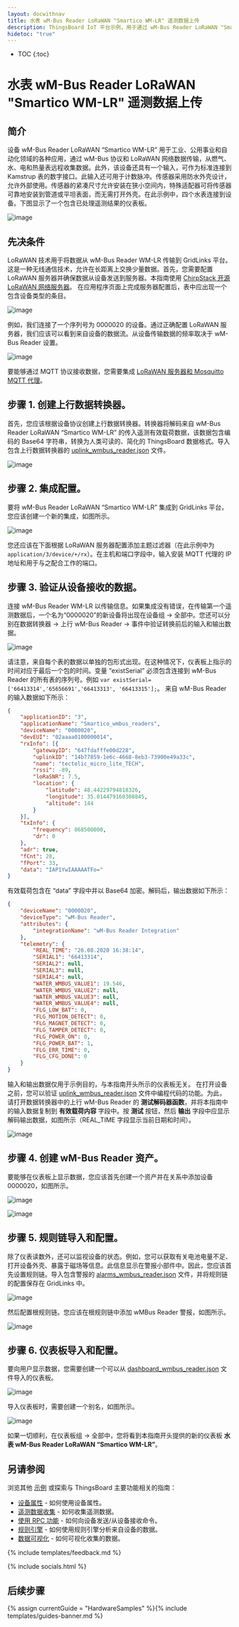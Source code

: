 ```yaml
---
layout: docwithnav
title: 水表 wM-Bus Reader LoRaWAN "Smartico WM-LR" 遥测数据上传
description: ThingsBoard IoT 平台示例，用于通过 wM-Bus Reader LoRaWAN "Smartico WM-LR" 使用 MQTT 上传水表数据。
hidetoc: "true"
---
```


* TOC
{:toc}

# 水表 wM-Bus Reader LoRaWAN "Smartico WM-LR" 遥测数据上传
## 简介
设备 wM-Bus Reader LoRaWAN “Smartico WM-LR” 用于工业、公用事业和自动化领域的各种应用，通过 wM-Bus 协议和 LoRaWAN 网络数据传输，从燃气、水、电和热量表远程收集数据。此外，该设备还具有一个输入，可作为标准连接到 Kamstrup 表的数字接口。此输入还可用于计数脉冲。传感器采用防水外壳设计，允许外部使用。传感器的紧凑尺寸允许安装在狭小空间内，特殊适配器可将传感器可靠地安装到管道或平坦表面，而无需打开外壳。在此示例中，四个水表连接到设备。下图显示了一个包含已处理遥测结果的仪表板。

![image](/images/samples/smartico/wm-bus-lorawan/mainDashboard.PNG)

## 先决条件
LoRaWAN 技术用于将数据从 wM-Bus Reader WM-LR 传输到 GridLinks 平台。这是一种无线通信技术，允许在长距离上交换少量数据。首先，您需要配置 LoRaWAN 服务器并确保数据从设备发送到服务器。本指南使用 [ChirpStack 开源 LoRaWAN 网络服务器](https://www.chirpstack.io/application-server/)。
在应用程序页面上完成服务器配置后，表中应出现一个包含设备类型的条目。

![image](/images/samples/smartico/wm-bus-lorawan/Lora1.PNG)

例如，我们连接了一个序列号为 0000020 的设备。通过正确配置 LoRaWAN 服务器，我们应该可以看到来自设备的数据流。从设备传输数据的频率取决于 wM-Bus Reader 设置。

![image](/images/samples/smartico/wm-bus-lorawan/Lora2.PNG)

要能够通过 MQTT 协议接收数据，您需要集成 [LoRaWAN 服务器和 Mosquitto MQTT 代理](https://www.chirpstack.io/application-server/integrations/mqtt/)。
## 步骤 1. 创建上行数据转换器。
首先，您应该根据设备协议创建上行数据转换器。转换器将解码来自 wM-Bus Reader LoRaWAN “Smartico WM-LR” 的传入遥测有效载荷数据，该数据包含编码的 Base64 字符串，转换为人类可读的、简化的 ThingsBoard 数据格式。导入包含上行数据转换器的 [uplink_wmbus_reader.json](/docs/samples/smartico/wm-bus-lorawan/resources/uplink_wmbus_reader.json) 文件。

![image](/images/samples/smartico/wm-bus-lorawan/converter.PNG)

## 步骤 2. 集成配置。
要将 wM-Bus Reader LoRaWAN “Smartico WM-LR” 集成到 GridLinks 平台，您应该创建一个新的集成，如图所示。

![image](/images/samples/smartico/wm-bus-lorawan/Integration.PNG)

您还应该在下面根据 LoRaWAN 服务器配置添加主题过滤器（在此示例中为 ```application/3/device/+/rx```）。在主机和端口字段中，输入安装 MQTT 代理的 IP 地址和用于与之配合工作的端口。
## 步骤 3. 验证从设备接收的数据。
连接 wM-Bus Reader WM-LR 以传输信息。如果集成没有错误，在传输第一个遥测数据后，一个名为“0000020”的新设备将出现在设备组 → 全部中。您还可以分别在数据转换器 → 上行 wM-Bus Reader → 事件中验证转换前后的输入和输出数据。

![image](/images/samples/smartico/wm-bus-lorawan/Verifying.PNG)

请注意，来自每个表的数据以单独的包形式出现。在这种情况下，仪表板上指示的时间对应于最后一个包的时间。变量 “existSerial” 必须包含连接到 wM-Bus Reader 的所有表的序列号。例如 ```var existSerial=['66413314','65656691','66413313', '66413315'];```。
来自 wM-Bus Reader 的输入数据如下所示：
```json
{
    "applicationID": "3",
    "applicationName": "Smartico_wmbus_readers",
    "deviceName": "0000020",
    "devEUI": "02aaaa0100000014",
    "rxInfo": [{
        "gatewayID": "647fdafffe00d228",
        "uplinkID": "14b77859-1e6c-4668-8eb3-73900e49a33c",
        "name": "tectelic_micro_lite_TECH",
        "rssi": -89,
        "loRaSNR": 7.5,
        "location": {
            "latitude": 48.44229794818326,
            "longitude": 35.014479160308845,
            "altitude": 144
        }
    }],
    "txInfo": {
        "frequency": 868500000,
        "dr": 0
    },
    "adr": true,
    "fCnt": 28,
    "fPort": 33,
    "data": "IAP1YwIAAAAATFo="
}
```
有效载荷包含在 “data” 字段中并以 Base64 加密。解码后，输出数据如下所示：
```json
{
    "deviceName": "0000020",
    "deviceType": "wM-Bus Reader",
    "attributes": {
        "integrationName": "wM-Bus Reader Integration"
    },
    "telemetry": {
        "REAL_TIME": "26.08.2020 16:38:14",
        "SERIAL1": "66413314",
        "SERIAL2": null,
        "SERIAL3": null,
        "SERIAL4": null,
        "WATER_WMBUS_VALUE1": 19.546,
        "WATER_WMBUS_VALUE2": null,
        "WATER_WMBUS_VALUE3": null,
        "WATER_WMBUS_VALUE4": null,
        "FLG_LOW_BAT": 0,
        "FLG_MOTION_DETECT": 0,
        "FLG_MAGNET_DETECT": 0,
        "FLG_TAMPER_DETECT": 0,
        "FLG_POWER_ON": 0,
        "FLG_POWER_BAT": 1,
        "FLG_ERR_TIME": 0,
        "FLG_CFG_DONE": 0
    }
}
```
输入和输出数据仅用于示例目的，与本指南开头所示的仪表板无关。
在打开设备之前，您可以验证 [uplink_wmbus_reader.json](/docs/samples/smartico/wm-bus-lorawan/resources/uplink_wmbus_reader.json) 文件中编程代码的功能。为此，请打开数据转换器中的上行 wM-Bus Reader 的 **测试解码器函数**，并将本指南中的输入数据复制到 **有效载荷内容** 字段中。按 **测试** 按钮，然后 **输出** 字段中应显示解码输出数据，如图所示（REAL_TIME 字段显示当前日期和时间）。

![image](/images/samples/smartico/wm-bus-lorawan/verifying2.PNG)

## 步骤 4. 创建 wM-Bus Reader 资产。
要能够在仪表板上显示数据，您应该首先创建一个资产并在关系中添加设备 0000020，如图所示。

![image](/images/samples/smartico/wm-bus-lorawan/asset1.PNG)

![image](/images/samples/smartico/wm-bus-lorawan/asset2.PNG)

## 步骤 5. 规则链导入和配置。
除了仪表读数外，还可以监视设备的状态。例如，您可以获取有关电池电量不足、打开设备外壳、暴露于磁场等信息。此信息显示在警报小部件中。因此，您应该首先设置规则链。导入包含警报的 [alarms_wmbus_reader.json](/docs/samples/smartico/wm-bus-lorawan/resources/alarms_wmbus_reader.json) 文件，并将规则链的配置保存在 GridLinks 中。

![image](/images/samples/smartico/wm-bus-lorawan/alarms1.PNG)

然后配置根规则链。您应该在根规则链中添加 wMBus Reader 警报，如图所示。

![image](/images/samples/smartico/wm-bus-lorawan/alarms2.PNG)

## 步骤 6. 仪表板导入和配置。
要向用户显示数据，您需要创建一个可以从 [dashboard_wmbus_reader.json](/docs/samples/smartico/wm-bus-lorawan/resources/dashboard_wmbus_reader.json) 文件导入的仪表板。

![image](/images/samples/smartico/wm-bus-lorawan/dash1.PNG)

导入仪表板时，需要创建一个别名，如图所示。

![image](/images/samples/smartico/wm-bus-lorawan/dash2.PNG)

如果一切顺利，在仪表板组 → 全部中，您将看到本指南开头提供的新的仪表板 **水表 wM-Bus Reader LoRaWAN “Smartico WM-LR”**。

## 另请参阅

浏览其他 [示例](/docs/samples) 或探索与 ThingsBoard 主要功能相关的指南：

- [设备属性](/docs/user-guide/attributes/) - 如何使用设备属性。
- [遥测数据收集](/docs/user-guide/telemetry/) - 如何收集遥测数据。
- [使用 RPC 功能](/docs/user-guide/rpc/) - 如何向设备发送/从设备接收命令。
- [规则引擎](/docs/user-guide/rule-engine/) - 如何使用规则引擎分析来自设备的数据。
- [数据可视化](/docs/user-guide/visualization/) - 如何可视化收集的数据。

{% include templates/feedback.md %}

{% include socials.html %}

## 后续步骤

{% assign currentGuide = "HardwareSamples" %}{% include templates/guides-banner.md %}